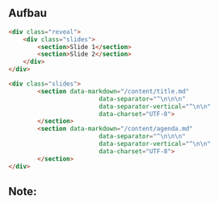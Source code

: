 ## <i class="fa fa-cubes" aria-hidden="true"></i> Aufbau
```html
<div class="reveal">
	<div class="slides">
		<section>Slide 1</section>
		<section>Slide 2</section>
	</div>
</div>
```
<!-- .element: class="fragment" -->

```html
<div class="slides">
		<section data-markdown="/content/title.md"
						 data-separator="^\n\n\n"
						 data-separator-vertical="^\n\n"
						 data-charset="UTF-8">
		</section>
		<section data-markdown="/content/agenda.md"
						 data-separator="^\n\n\n"
						 data-separator-vertical="^\n\n"
						 data-charset="UTF-8">
		</section>
</div>
```
<!-- .element: class="fragment" -->

Note:
-  
